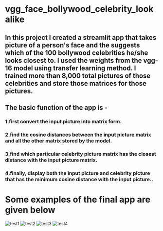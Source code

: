 <h1> vgg_face_bollywood_celebrity_lookalike</h1>

<h2>In this project I created a streamlit app that takes picture of a person's face and the suggests which of the 100 bollywood celebrities he/she looks closest to. I used the weights from the vgg-16 model using transfer learning method. I trained more than 8,000 total pictures of those celebrities and store those matrices for those pictures.</h2> 


<h2>The basic function of the app is -</h2>

<h3>1.first convert the input picture into matrix form.</h3>

<h3>2.find the cosine distances between the input picture matrix and all the other matrix stored by the model.</h3>

<h3>3.find which particular celebrity picture matrix has the closest distance with the input picture matrix.</h3>

<h3>4.finally, display both the input picture and celebrity picture that has the minimum cosine distance with the input picture..</h3>

<h1>Some examples of the final app are given below</h1>

![test1](https://user-images.githubusercontent.com/59179489/189209607-2fa55776-62b9-4d24-870b-973e64a80d04.PNG)
![test2](https://user-images.githubusercontent.com/59179489/189209987-1fad55d6-2369-4992-856c-4559d6b1b30b.PNG)
![test3](https://user-images.githubusercontent.com/59179489/189210208-0f24803a-8029-4b9c-9a02-916e4c735f01.PNG)
![test4](https://user-images.githubusercontent.com/59179489/189210431-3d6b3529-06ea-45f9-87e8-e84aa640ae5b.PNG)
